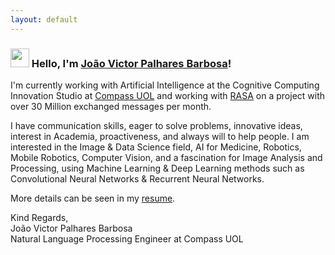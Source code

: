```yaml
---
layout: default
---
```

### <img src="https://media.giphy.com/media/hvRJCLFzcasrR4ia7z/giphy.gif" width="30px"> Hello, I'm [João Victor Palhares Barbosa](https://www.linkedin.com/in/joao-palhares/)!

I'm currently working with Artificial Intelligence at the Cognitive Computing Innovation Studio at [Compass UOL](https://compass.uol/) and working with [RASA](https://rasa.com/) on a project with over 30 Million exchanged messages per month.

I have communication skills, eager to solve problems, innovative ideas, interest in Academia, proactiveness, and always will to help people. I am interested in the Image & Data Science field, AI for Medicine, Robotics, Mobile Robotics, Computer Vision, and a fascination for Image Analysis and Processing, using Machine Learning & Deep Learning methods such as Convolutional Neural Networks &
Recurrent Neural Networks.

More details can be seen in my [resume](./assets/src/resume.pdf).

Kind Regards,<br>
João Victor Palhares Barbosa<br>
Natural Language Processing Engineer at Compass UOL
